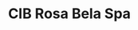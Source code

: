 ---
title: "CIB Rosa Bela Spa"
url: /ciudad-guayana-puerto-ordaz/cib-rosa-bela-spa/
shop: cosméticos
---